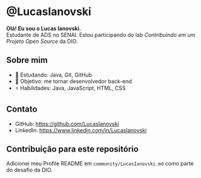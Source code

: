 # @LucasIanovski

**Olá! Eu sou o Lucas Ianovski.**  
Estudante de ADS no SENAI. Estou participando do lab *Contribuindo em um Projeto Open Source* da DIO.

## Sobre mim
- 🔭 Estudando: Java, Git, GitHub
- 💼 Objetivo: me tornar desenvolvedor back-end
- ⚡ Habilidades: Java, JavaScript, HTML, CSS

## Contato
- GitHub: https://github.com/LucasIanovski
- LinkedIn: https://www.linkedin.com/in/LucasIanovski

## Contribuição para este repositório
Adicionei meu Profile README em `community/LucasIanovski.md` como parte do desafio da DIO.

